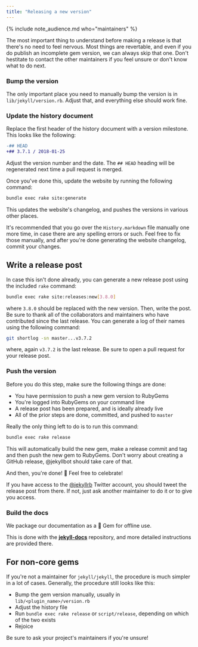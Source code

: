 ```yaml
---
title: "Releasing a new version"
---
```


{% include note_audience.md who="maintainers" %}

The most important thing to understand before making a release is that there's no need to feel nervous. Most things are revertable, and even if you do publish an incomplete gem version, we can always skip that one. Don't hestitate to contact the other maintainers if you feel unsure or don't know what to do next.

### Bump the version

The only important place you need to manually bump the version is in `lib/jekyll/version.rb`. Adjust that, and everything else should work fine.

### Update the history document

Replace the first header of the history document with a version milestone. This looks like the following:

```diff
-## HEAD
+## 3.7.1 / 2018-01-25
```

Adjust the version number and the date. The `## HEAD` heading will be regenerated next time a pull request is merged.

Once you've done this, update the website by running the following command:

```sh
bundle exec rake site:generate
```

This updates the website's changelog, and pushes the versions in various other places.

It's recommended that you go over the `History.markdown` file manually one more time, in case there are any spelling errors or such. Feel free to fix those manually, and after you're done generating the website changelog, commit your changes.

## Write a release post

In case this isn't done already, you can generate a new release post using the included `rake` command:

```sh
bundle exec rake site:releases:new[3.8.0]
```

where `3.8.0` should be replaced with the new version. Then, write the post. Be sure to thank all of the collaborators and maintainers who have contributed since the last release. You can generate a log of their names using the following command:

```sh
git shortlog -sn master...v3.7.2
```

where, again `v3.7.2` is the last release. Be sure to open a pull request for your release post.

### Push the version

Before you do this step, make sure the following things are done:

- You have permission to push a new gem version to RubyGems
- You're logged into RubyGems on your command line
- A release post has been prepared, and is ideally already live
- All of the prior steps are done, committed, and pushed to `master`

Really the only thing left to do is to run this command:

```sh
bundle exec rake release
```

This will automatically build the new gem, make a release commit and tag and then push the new gem to RubyGems. Don't worry about creating a GitHub release, @jekyllbot should take care of that.

And then, you're done! :tada: Feel free to celebrate!

If you have access to the [@jekyllrb](https://twitter.com/jekyllrb) Twitter account, you should tweet the release post from there. If not, just ask another maintainer to do it or to give you access.

### Build the docs

We package our documentation as a :gem: Gem for offline use.

This is done with the
[**jekyll-docs**](https://github.com/jekyll/jekyll-docs#building) repository,
and more detailed instructions are provided there.

## For non-core gems

If you're not a maintainer for `jekyll/jekyll`, the procedure is much simpler in a lot of cases. Generally, the procedure still looks like this:

- Bump the gem version manually, usually in `lib/<plugin_name>/version.rb`
- Adjust the history file
- Run `bundle exec rake release` or `script/release`, depending on which of the two exists
- Rejoice

Be sure to ask your project's maintainers if you're unsure!
